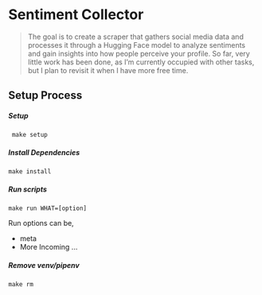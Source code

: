 # Sentiment Collector

> The goal is to create a scraper that gathers social media data and processes it through a Hugging Face model to analyze sentiments and gain insights into how people perceive your profile. So far, very little work has been done, as I’m currently occupied with other tasks, but I plan to revisit it when I have more free time.

## Setup Process

##### Setup
```
 make setup
```

##### Install Dependencies
```
make install
```

##### Run scripts
```
make run WHAT=[option]
```

Run options can be,
  - meta
  - More Incoming ...

##### Remove venv/pipenv
```
make rm
```
